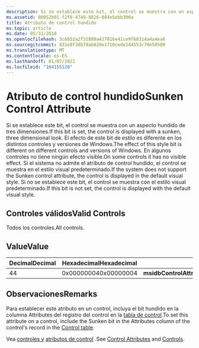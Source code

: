 ```yaml
---
description: Si se establece este bit, el control se muestra con un aspecto hundido de tres dimensiones.
ms.assetid: 00052b01-f2f0-4749-8826-084e5ebb300a
title: Atributo de control hundido
ms.topic: article
ms.date: 05/31/2018
ms.openlocfilehash: 3c6852a2f32880a427016e41ce9f68314a4a4ea6
ms.sourcegitcommit: 831e8f3db78ab820e1710cede244553c70e50500
ms.translationtype: MT
ms.contentlocale: es-ES
ms.lasthandoff: 01/07/2021
ms.locfileid: "104155120"
---
```

# <a name="sunken-control-attribute"></a><span data-ttu-id="5e3b3-103">Atributo de control hundido</span><span class="sxs-lookup"><span data-stu-id="5e3b3-103">Sunken Control Attribute</span></span>

<span data-ttu-id="5e3b3-104">Si se establece este bit, el control se muestra con un aspecto hundido de tres dimensiones.</span><span class="sxs-lookup"><span data-stu-id="5e3b3-104">If this bit is set, the control is displayed with a sunken, three dimensional look.</span></span> <span data-ttu-id="5e3b3-105">El efecto de este bit de estilo es diferente en los distintos controles y versiones de Windows.</span><span class="sxs-lookup"><span data-stu-id="5e3b3-105">The effect of this style bit is different on different controls and versions of Windows.</span></span> <span data-ttu-id="5e3b3-106">En algunos controles no tiene ningún efecto visible.</span><span class="sxs-lookup"><span data-stu-id="5e3b3-106">On some controls it has no visible effect.</span></span> <span data-ttu-id="5e3b3-107">Si el sistema no admite el atributo de control hundido, el control se muestra en el estilo visual predeterminado.</span><span class="sxs-lookup"><span data-stu-id="5e3b3-107">If the system does not support the Sunken control attribute, the control is displayed in the default visual style.</span></span> <span data-ttu-id="5e3b3-108">Si no se establece este bit, el control se muestra con el estilo visual predeterminado.</span><span class="sxs-lookup"><span data-stu-id="5e3b3-108">If this bit is not set, the control is displayed with the default visual style.</span></span>

## <a name="valid-controls"></a><span data-ttu-id="5e3b3-109">Controles válidos</span><span class="sxs-lookup"><span data-stu-id="5e3b3-109">Valid Controls</span></span>

<span data-ttu-id="5e3b3-110">Todos los controles.</span><span class="sxs-lookup"><span data-stu-id="5e3b3-110">All controls.</span></span>

## <a name="value"></a><span data-ttu-id="5e3b3-111">Value</span><span class="sxs-lookup"><span data-stu-id="5e3b3-111">Value</span></span>



| <span data-ttu-id="5e3b3-112">Decimal</span><span class="sxs-lookup"><span data-stu-id="5e3b3-112">Decimal</span></span> | <span data-ttu-id="5e3b3-113">Hexadecimal</span><span class="sxs-lookup"><span data-stu-id="5e3b3-113">Hexadecimal</span></span> | <span data-ttu-id="5e3b3-114">Constante</span><span class="sxs-lookup"><span data-stu-id="5e3b3-114">Constant</span></span>                         |
|---------|-------------|----------------------------------|
| <span data-ttu-id="5e3b3-115">4</span><span class="sxs-lookup"><span data-stu-id="5e3b3-115">4</span></span>       | <span data-ttu-id="5e3b3-116">0x00000004</span><span class="sxs-lookup"><span data-stu-id="5e3b3-116">0x00000004</span></span>  | <span data-ttu-id="5e3b3-117">**msidbControlAttributesSunken**</span><span class="sxs-lookup"><span data-stu-id="5e3b3-117">**msidbControlAttributesSunken**</span></span> |



 

## <a name="remarks"></a><span data-ttu-id="5e3b3-118">Observaciones</span><span class="sxs-lookup"><span data-stu-id="5e3b3-118">Remarks</span></span>

<span data-ttu-id="5e3b3-119">Para establecer este atributo en un control, incluya el bit hundido en la columna Attributes del registro del control en la [tabla de control](control-table.md).</span><span class="sxs-lookup"><span data-stu-id="5e3b3-119">To set this attribute on a control, include the Sunken bit in the Attributes column of the control's record in the [Control table](control-table.md).</span></span>

<span data-ttu-id="5e3b3-120">Vea [controles y](controls.md) [atributos de control](control-attributes.md) .</span><span class="sxs-lookup"><span data-stu-id="5e3b3-120">See [Control Attributes](control-attributes.md) and [Controls](controls.md).</span></span>

 

 




